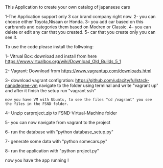 This Application to create your own catalog of japansese cars

1-The Application support only 3 car brand company right now.
2- you can choose either Toyota,Nisaan or Honda.
3- you add car based on this carbrands and categories them based on Modren or Classic.
4- you can delete or edit any car that you created.
5- car that you create only you can see it.


To use the code please install the follwoing: 


1- Vitrual Box: download and install from here https://www.virtualbox.org/wiki/Download_Old_Builds_5_1

2- Vagrant: Download from https://www.vagrantup.com/downloads.html

3- download vagrant configration: https://github.com/udacity/fullstack-nanodegree-vm
	navigate to the folder using terminal and write "vagrant up" and after it finish the setup run "vagrant ssh"
	
	now you have VM with Ubuntu, to see the files "cd /vagrant" you see the files in the FSND folder.
	
4- Unzip carproject.zip to FSND-Virtual-Machine folder

5- you can now navigate from vagrant to the project 

6- run the database with "python database_setup.py"

7- generate some data with "python somecars.py"

8- run the application with "python project.py"

now you have the app running !
